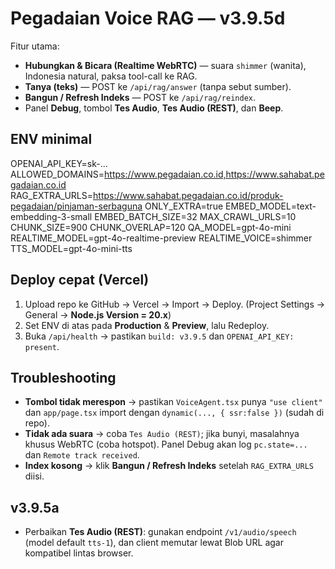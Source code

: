 # Pegadaian Voice RAG — v3.9.5d

Fitur utama:
- **Hubungkan & Bicara (Realtime WebRTC)** — suara `shimmer` (wanita), Indonesia natural, paksa tool-call ke RAG.
- **Tanya (teks)** — POST ke `/api/rag/answer` (tanpa sebut sumber).
- **Bangun / Refresh Indeks** — POST ke `/api/rag/reindex`.
- Panel **Debug**, tombol **Tes Audio**, **Tes Audio (REST)**, dan **Beep**.

## ENV minimal
OPENAI_API_KEY=sk-...
ALLOWED_DOMAINS=https://www.pegadaian.co.id,https://www.sahabat.pegadaian.co.id
RAG_EXTRA_URLS=https://www.sahabat.pegadaian.co.id/produk-pegadaian/pinjaman-serbaguna
ONLY_EXTRA=true
EMBED_MODEL=text-embedding-3-small
EMBED_BATCH_SIZE=32
MAX_CRAWL_URLS=10
CHUNK_SIZE=900
CHUNK_OVERLAP=120
QA_MODEL=gpt-4o-mini
REALTIME_MODEL=gpt-4o-realtime-preview
REALTIME_VOICE=shimmer
TTS_MODEL=gpt-4o-mini-tts

## Deploy cepat (Vercel)
1) Upload repo ke GitHub → Vercel → Import → Deploy. (Project Settings → General → **Node.js Version = 20.x**)
2) Set ENV di atas pada **Production** & **Preview**, lalu Redeploy.
3) Buka `/api/health` → pastikan `build: v3.9.5` dan `OPENAI_API_KEY: present`.

## Troubleshooting
- **Tombol tidak merespon** → pastikan `VoiceAgent.tsx` punya `"use client"` dan `app/page.tsx` import dengan `dynamic(..., { ssr:false })` (sudah di repo).
- **Tidak ada suara** → coba `Tes Audio (REST)`; jika bunyi, masalahnya khusus WebRTC (coba hotspot). Panel Debug akan log `pc.state=...` dan `Remote track received`.
- **Index kosong** → klik **Bangun / Refresh Indeks** setelah `RAG_EXTRA_URLS` diisi.


## v3.9.5a
- Perbaikan **Tes Audio (REST)**: gunakan endpoint `/v1/audio/speech` (model default `tts-1`), dan client memutar lewat Blob URL agar kompatibel lintas browser.
